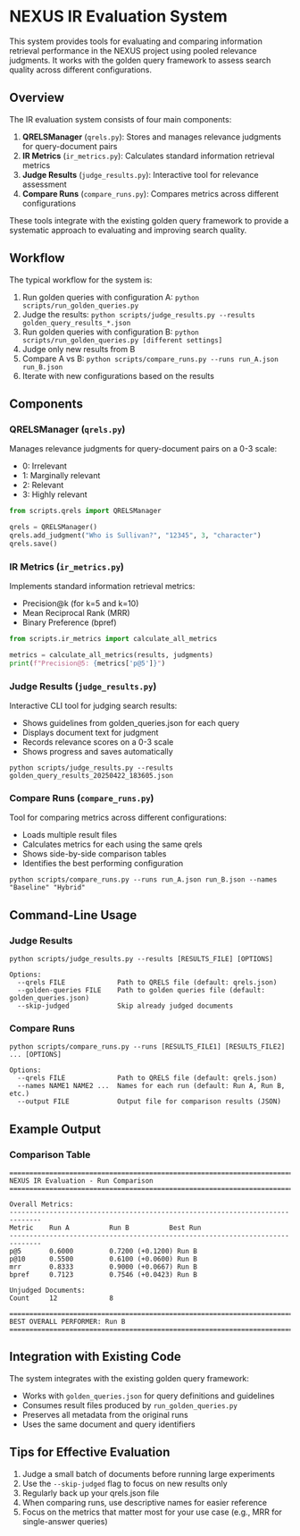 # NEXUS IR Evaluation System

This system provides tools for evaluating and comparing information retrieval performance in the NEXUS project using pooled relevance judgments. It works with the golden query framework to assess search quality across different configurations.

## Overview

The IR evaluation system consists of four main components:

1. **QRELSManager** (`qrels.py`): Stores and manages relevance judgments for query-document pairs
2. **IR Metrics** (`ir_metrics.py`): Calculates standard information retrieval metrics
3. **Judge Results** (`judge_results.py`): Interactive tool for relevance assessment
4. **Compare Runs** (`compare_runs.py`): Compares metrics across different configurations

These tools integrate with the existing golden query framework to provide a systematic approach to evaluating and improving search quality.

## Workflow

The typical workflow for the system is:

1. Run golden queries with configuration A: `python scripts/run_golden_queries.py`
2. Judge the results: `python scripts/judge_results.py --results golden_query_results_*.json`
3. Run golden queries with configuration B: `python scripts/run_golden_queries.py [different settings]`
4. Judge only new results from B
5. Compare A vs B: `python scripts/compare_runs.py --runs run_A.json run_B.json`
6. Iterate with new configurations based on the results

## Components

### QRELSManager (`qrels.py`)

Manages relevance judgments for query-document pairs on a 0-3 scale:
- 0: Irrelevant
- 1: Marginally relevant
- 2: Relevant
- 3: Highly relevant

```python
from scripts.qrels import QRELSManager

qrels = QRELSManager()
qrels.add_judgment("Who is Sullivan?", "12345", 3, "character")
qrels.save()
```

### IR Metrics (`ir_metrics.py`)

Implements standard information retrieval metrics:
- Precision@k (for k=5 and k=10)
- Mean Reciprocal Rank (MRR)
- Binary Preference (bpref)

```python
from scripts.ir_metrics import calculate_all_metrics

metrics = calculate_all_metrics(results, judgments)
print(f"Precision@5: {metrics['p@5']}")
```

### Judge Results (`judge_results.py`)

Interactive CLI tool for judging search results:
- Shows guidelines from golden_queries.json for each query
- Displays document text for judgment
- Records relevance scores on a 0-3 scale
- Shows progress and saves automatically

```
python scripts/judge_results.py --results golden_query_results_20250422_183605.json
```

### Compare Runs (`compare_runs.py`)

Tool for comparing metrics across different configurations:
- Loads multiple result files
- Calculates metrics for each using the same qrels
- Shows side-by-side comparison tables
- Identifies the best performing configuration

```
python scripts/compare_runs.py --runs run_A.json run_B.json --names "Baseline" "Hybrid"
```

## Command-Line Usage

### Judge Results

```
python scripts/judge_results.py --results [RESULTS_FILE] [OPTIONS]

Options:
  --qrels FILE             Path to QRELS file (default: qrels.json)
  --golden-queries FILE    Path to golden queries file (default: golden_queries.json)
  --skip-judged            Skip already judged documents
```

### Compare Runs

```
python scripts/compare_runs.py --runs [RESULTS_FILE1] [RESULTS_FILE2] ... [OPTIONS]

Options:
  --qrels FILE             Path to QRELS file (default: qrels.json)
  --names NAME1 NAME2 ...  Names for each run (default: Run A, Run B, etc.)
  --output FILE            Output file for comparison results (JSON)
```

## Example Output

### Comparison Table

```
==============================================================================
NEXUS IR Evaluation - Run Comparison
==============================================================================

Overall Metrics:
------------------------------------------------------------------------------
Metric    Run A          Run B          Best Run      
------------------------------------------------------------------------------
p@5       0.6000         0.7200 (+0.1200) Run B         
p@10      0.5500         0.6100 (+0.0600) Run B         
mrr       0.8333         0.9000 (+0.0667) Run B         
bpref     0.7123         0.7546 (+0.0423) Run B         

Unjudged Documents:
Count     12             8              

==============================================================================
BEST OVERALL PERFORMER: Run B
==============================================================================
```

## Integration with Existing Code

The system integrates with the existing golden query framework:

- Works with `golden_queries.json` for query definitions and guidelines
- Consumes result files produced by `run_golden_queries.py`
- Preserves all metadata from the original runs
- Uses the same document and query identifiers

## Tips for Effective Evaluation

1. Judge a small batch of documents before running large experiments
2. Use the `--skip-judged` flag to focus on new results only
3. Regularly back up your qrels.json file
4. When comparing runs, use descriptive names for easier reference
5. Focus on the metrics that matter most for your use case (e.g., MRR for single-answer queries)
